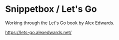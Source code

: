 
# Snippetbox / Let's Go

Working through the Let's Go book by Alex Edwards.

https://lets-go.alexedwards.net/
